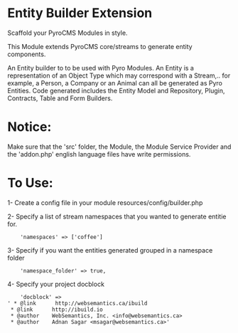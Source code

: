 # Entity Builder Extension

Scaffold your PyroCMS Modules in style.

This Module extends PyroCMS core/streams to generate entity components. 

An Entity builder to to be used with Pyro Modules. An Entity is a representation of an Object Type which may correspond with a Stream,.. for example, a Person, a Company or an Animal can all be generated as Pyro Entities. Code generated includes the Entity Model and Repository, Plugin, Contracts, Table and Form Builders.

Notice:
=======

Make sure that the 'src' folder, the Module, the Module Service Provider and the 'addon.php' english language files have write permissions.

To Use:
=======

1- Create a config file in your module resources/config/builder.php

2- Specify a list of stream namespaces that you wanted to generate entitie for.
```
	'namespaces' => ['coffee']
```
3- Specify if you want the entities generated grouped in a namespace folder
```
	'namespace_folder' => true,
```
4- Specify your project docblock
```
	'docblock' =>
' * @link      http://websemantics.ca/ibuild
 * @link      http://ibuild.io
 * @author    WebSemantics, Inc. <info@websemantics.ca>
 * @author    Adnan Sagar <msagar@websemantics.ca>'
```
